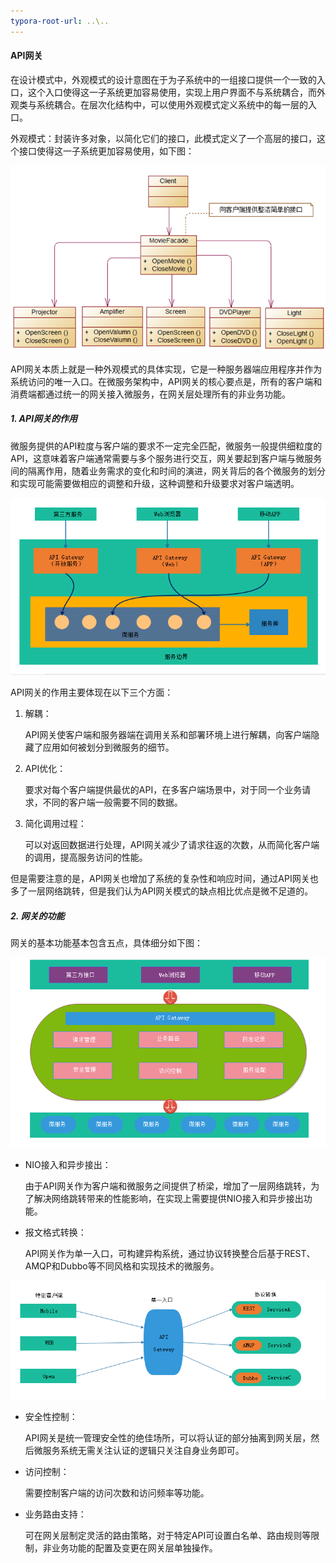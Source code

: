 ```yaml
---
typora-root-url: ..\..
---
```


#### API网关

在设计模式中，外观模式的设计意图在于为子系统中的一组接口提供一个一致的入口，这个入口使得这一子系统更加容易使用，实现上用户界面不与系统耦合，而外观类与系统耦合。在层次化结构中，可以使用外观模式定义系统中的每一层的入口。

外观模式：封装许多对象，以简化它们的接口，此模式定义了一个高层的接口，这个接口使得这一子系统更加容易使用，如下图：

![外观模式](/KnowHow/images/04/外观模式.png)

API网关本质上就是一种外观模式的具体实现，它是一种服务器端应用程序并作为系统访问的唯一入口。在微服务架构中，API网关的核心要点是，所有的客户端和消费端都通过统一的网关接入微服务，在网关层处理所有的非业务功能。

##### 1. API网关的作用

微服务提供的API粒度与客户端的要求不一定完全匹配，微服务一般提供细粒度的API，这意味着客户端通常需要与多个服务进行交互，网关要起到客户端与微服务间的隔离作用，随着业务需求的变化和时间的演进，网关背后的各个微服务的划分和实现可能需要做相应的调整和升级，这种调整和升级要求对客户端透明。

![API网关模式](/KnowHow/images/04/API网关模式.png)

API网关的作用主要体现在以下三个方面：

1. 解耦：

   API网关使客户端和服务器端在调用关系和部署环境上进行解耦，向客户端隐藏了应用如何被划分到微服务的细节。

2. API优化：

   要求对每个客户端提供最优的API，在多客户端场景中，对于同一个业务请求，不同的客户端一般需要不同的数据。

3. 简化调用过程：

   可以对返回数据进行处理，API网关减少了请求往返的次数，从而简化客户端的调用，提高服务访问的性能。

但是需要注意的是，API网关也增加了系统的复杂性和响应时间，通过API网关也多了一层网络跳转，但是我们认为API网关模式的缺点相比优点是微不足道的。

##### 2. 网关的功能

网关的基本功能基本包含五点，具体细分如下图：

![网关的功能](/KnowHow/images/04/网关的功能.png)

- NIO接入和异步接出：

  由于API网关作为客户端和微服务之间提供了桥梁，增加了一层网络跳转，为了解决网络跳转带来的性能影响，在实现上需要提供NIO接入和异步接出功能。

- 报文格式转换：

  API网关作为单一入口，可构建异构系统，通过协议转换整合后基于REST、AMQP和Dubbo等不同风格和实现技术的微服务。

![API网关与异构系统](/KnowHow/images/04/API网关与异构系统.png)

- 安全性控制：

  API网关是统一管理安全性的绝佳场所，可以将认证的部分抽离到网关层，然后微服务系统无需关注认证的逻辑只关注自身业务即可。

- 访问控制：

  需要控制客户端的访问次数和访问频率等功能。

- 业务路由支持：

  可在网关层制定灵活的路由策略，对于特定API可设置白名单、路由规则等限制，非业务功能的配置及变更在网关层单独操作。